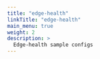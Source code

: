 ```yaml
---
title: "edge-health"
linkTitle: "edge-health"
main_menu: true
weight: 2
description: >
  Edge-health sample configs
---
```

